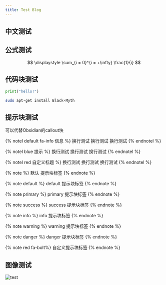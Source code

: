 ```yaml
---
title: Test Blog
---
```


## 中文测试

## 公式测试

$$
\displaystyle \sum_{i = 0}^{i = +\infty} \frac{1}{i}
$$

## 代码块测试

```python 
print("hello!")
```

```bash
sudo apt-get install Black-Myth
```

## 提示块测试

可以代替Obsidian的callout块

{% notel default fa-info 信息 %}
换行测试
换行测试
换行测试
{% endnotel %}
 
{% notel blue 提示 %}
换行测试
换行测试
换行测试
{% endnotel %}
 
{% notel red 自定义标题 %}
换行测试
换行测试
换行测试
{% endnotel %}

{% note  %}
默认 提示块标签
{% endnote %}
 
{% note default  %}
default 提示块标签
{% endnote %}
 
{% note primary  %}
primary 提示块标签
{% endnote %}
 
{% note success  %}
success 提示块标签
{% endnote %}
 
{% note info  %}
info 提示块标签
{% endnote %}
 
{% note warning  %}
warning 提示块标签
{% endnote %}
 
{% note danger  %}
danger 提示块标签
{% endnote %}
 
{% note red fa-bolt%}
自定义提示块标签
{% endnote %}

## 图像测试

![test](/images/NanJing/NanJing.jpg)